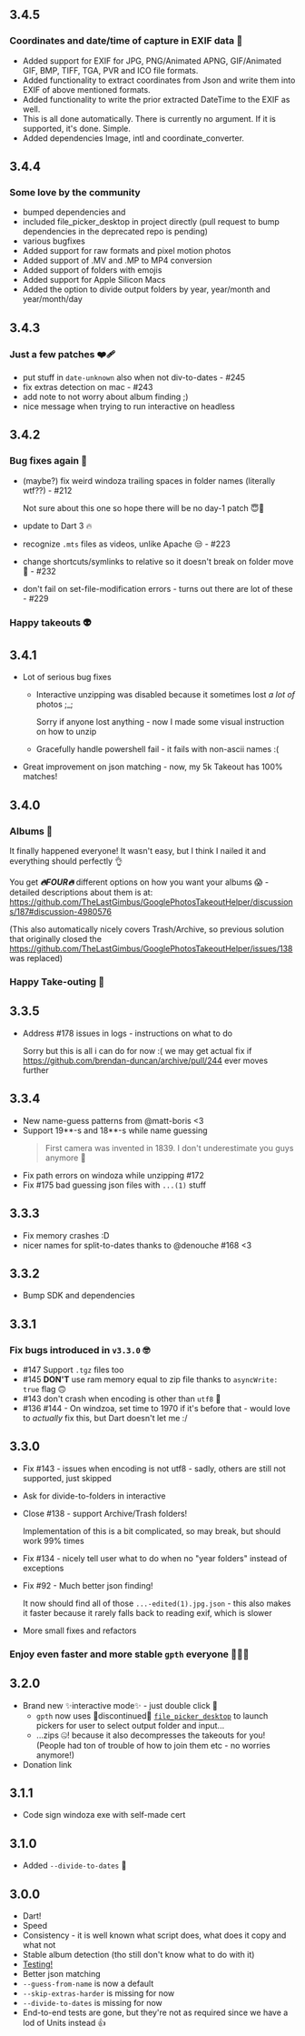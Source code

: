 ## 3.4.5

### Coordinates and date/time of capture in EXIF data 🎉

- Added support for EXIF for JPG, PNG/Animated APNG, GIF/Animated GIF, BMP, TIFF, TGA, PVR and ICO file formats.
- Added functionality to extract coordinates from Json and write them into EXIF of above mentioned formats.
- Added functionality to write the prior extracted DateTime to the EXIF as well.
- This is all done automatically. There is currently no argument. If it is supported, it's done. Simple.
- Added dependencies Image, intl and coordinate_converter.

## 3.4.4

### Some love by the community 

 - bumped dependencies and 
 - included file_picker_desktop in project directly (pull request to bump dependencies in the deprecated repo is pending)
 - various bugfixes
 - Added support for raw formats and pixel motion photos
 - Added support of .MV and .MP to MP4 conversion
 - Added support of folders with emojis
 - Added support for Apple Silicon Macs
 - Added the option to divide output folders by year, year/month and year/month/day

## 3.4.3

### Just a few patches ❤️‍🩹

- put stuff in `date-unknown` also when not div-to-dates - #245
- fix extras detection on mac - #243
- add note to not worry about album finding ;)
- nice message when trying to run interactive on headless

## 3.4.2

### Bug fixes again 🐛

- (maybe?) fix weird windoza trailing spaces in folder names (literally wtf??) - #212
  
  Not sure about this one so hope there will be no day-1 patch 😇🙏

- update to Dart 3 🔥
- recognize `.mts` files as videos, unlike Apache 😒 - #223
- change shortcuts/symlinks to relative so it doesn't break on folder move 🤦 - #232
- don't fail on set-file-modification errors - turns out there are lot of these - #229

### Happy takeouts 👽

## 3.4.1

- Lot of serious bug fixes
  - Interactive unzipping was disabled because it sometimes lost *a lot of* photos ;_;
    
    Sorry if anyone lost anything - now I made some visual instruction on how to unzip
  - Gracefully handle powershell fail - it fails with non-ascii names :(
- Great improvement on json matching - now, my 5k Takeout has 100% matches!

## 3.4.0

### Albums 🎉

It finally happened everyone! It wasn't easy, but I think I nailed it and everything should perfectly 👌

You get **_🔥FOUR🔥_** different options on how you want your albums 😱 - detailed descriptions about them is at: https://github.com/TheLastGimbus/GooglePhotosTakeoutHelper/discussions/187#discussion-4980576

(This also automatically nicely covers Trash/Archive, so previous solution that originally closed the https://github.com/TheLastGimbus/GooglePhotosTakeoutHelper/issues/138 was replaced)

### Happy Take-outing 🥳 

## 3.3.5

- Address #178 issues in logs - instructions on what to do

  Sorry but this is all i can do for now :( we may get actual fix if https://github.com/brendan-duncan/archive/pull/244 ever moves further

## 3.3.4

- New name-guess patterns from @matt-boris <3
- Support 19**-s and 18**-s while name guessing
  > First camera was invented in 1839. I don't underestimate you guys anymore :eyes:
- Fix path errors on windoza while unzipping #172
- Fix #175 bad guessing json files with `...(1)` stuff

## 3.3.3

- Fix memory crashes :D
- nicer names for split-to-dates thanks to @denouche #168 <3

## 3.3.2

- Bump SDK and dependencies

## 3.3.1

### Fix bugs introduced in `v3.3.0` 🤓

- #147 Support `.tgz` files too
- #145 **DON'T** use ram memory equal to zip file thanks to `asyncWrite: true` flag 🙃
- #143 don't crash when encoding is other than `utf8` 🍰
- #136 #144 - On windzoa, set time to 1970 if it's before that - would love to *actually* fix this, but Dart doesn't let me :/

## 3.3.0

- Fix #143 - issues when encoding is not utf8 - sadly, others are still not supported, just skipped
- Ask for divide-to-folders in interactive
- Close #138 - support Archive/Trash folders!

  Implementation of this is a bit complicated, so may break, but should work 99% times
- Fix #134 - nicely tell user what to do when no "year folders" instead of exceptions
- Fix #92 - Much better json finding!
  
  It now should find all of those `...-edited(1).jpg.json` - this also makes it faster because it rarely falls back to reading exif, which is slower
- More small fixes and refactors

### Enjoy even faster and more stable `gpth` everyone 🥳🥳🥳

## 3.2.0

- Brand new ✨interactive mode✨ - just double click 🤘
  - `gpth` now uses 💅discontinued💅 [`file_picker_desktop`](https://pub.dev/packages/file_picker_desktop) to launch pickers for user to select output folder and input...
  - ...zips 🤐! because it also decompresses the takeouts for you! (People had ton of trouble of how to join them etc - no worries anymore!)
- Donation link

## 3.1.1

- Code sign windoza exe with self-made cert

## 3.1.0

- Added `--divide-to-dates` 🎉

## 3.0.0

- Dart!
- Speed
- Consistency - it is well known what script does, what does it copy and what not
- Stable album detection (tho still don't know what to do with it)
- [Testing!](https://youtu.be/UGSgpvjHp9o?t=292)
- Better json matching
- `--guess-from-name` is now a default
- `--skip-extras-harder` is missing for now
- `--divide-to-dates` is missing for now
- End-to-end tests are gone, but they're not as required since we have a lod of Units instead 👍
